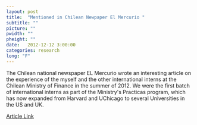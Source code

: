 ```yaml
---
layout: post
title:  "Mentioned in Chilean Newpaper El Mercurio "
subtitle: ""
picture: ""
pwidth: ""
pheight: ""
date:   2012-12-12 3:00:00
categories: research
long: "F"
---
```


The Chilean national newspaper EL Mercurio wrote an interesting article on the experience of the myself and the other international interns at the Chilean Ministry of Finance in the summer of 2012. We were the first batch of international interns as part of the Ministry's Practicas program, which has now expanded from Harvard and UChicago to several Universities in the US and UK.

<a href="http://buscador.emol.com/dispatcher.php?portal=emol&cn=emol&query=Nelson+Auner&por=El%20Mercurio&subcat=Nacional">  Article Link </a>
